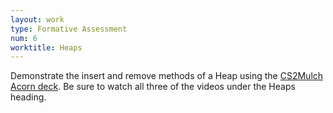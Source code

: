 ```yaml
---
layout: work
type: Formative Assessment
num: 6
worktitle: Heaps
---
```


Demonstrate the insert and remove methods of a Heap using the 
[CS2Mulch Acorn deck](https://mgoadric.github.io/cs2mulch/tree/). Be sure
to watch all three of the videos under the Heaps heading.
